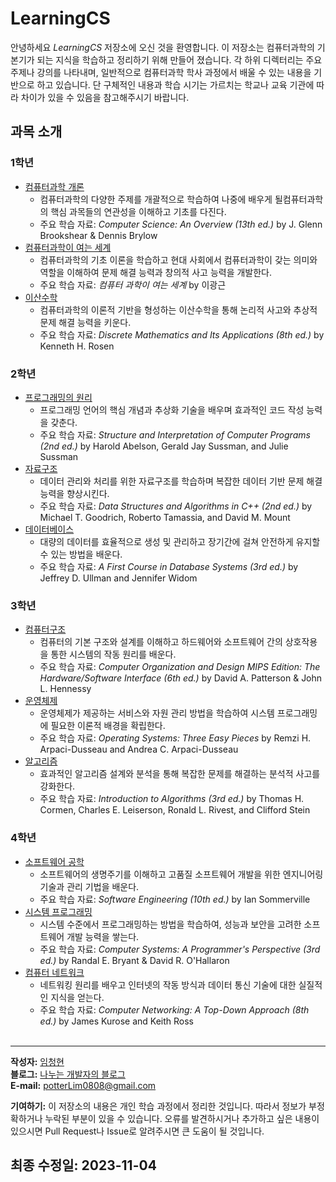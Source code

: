 # LearningCS
안녕하세요 *LearningCS* 저장소에 오신 것을 환영합니다. 이 저장소는 컴퓨터과학의 기본기가 되는 지식을 학습하고 정리하기 위해 만들어 졌습니다. 각 하위 디렉터리는 주요 주제나 강의를 나타내며, 일반적으로 컴퓨터과학 학사 과정에서 배울 수 있는 내용을 기반으로 하고 있습니다. 단 구체적인 내용과 학습 시기는 가르치는 학교나 교육 기관에 따라 차이가 있을 수 있음을 참고해주시기 바랍니다.

## 과목 소개
### 1학년
- [컴퓨터과학 개론](./컴퓨터과학%20개론)
    - 컴퓨터과학의 다양한 주제를 개괄적으로 학습하여 나중에 배우게 될컴퓨터과학의 핵심 과목들의 연관성을 이해하고 기초를 다진다.
    - 주요 학습 자료: _Computer Science: An Overview (13th ed.)_ by J. Glenn Brookshear & Dennis Brylow
- [컴퓨터과학이 여는 세계](./컴퓨터과학이%20여는%20세계)
    - 컴퓨터과학의 기초 이론을 학습하고 현대 사회에서 컴퓨터과학이 갖는 의미와 역할을 이해하여 문제 해결 능력과 창의적 사고 능력을 개발한다.
    - 주요 학습 자료: _컴퓨터 과학이 여는 세계_ by 이광근
- [이산수학](./이산수학)
    - 컴퓨터과학의 이론적 기반을 형성하는 이산수학을 통해 논리적 사고와 추상적 문제 해결 능력을 키운다.
    - 주요 학습 자료: _Discrete Mathematics and Its Applications (8th ed.)_ by Kenneth H. Rosen

### 2학년
- [프로그래밍의 원리](./프로그래밍의%20원리)
    - 프로그래밍 언어의 핵심 개념과 추상화 기술을 배우며 효과적인 코드 작성 능력을 갖춘다.
    - 주요 학습 자료: _Structure and Interpretation of Computer Programs (2nd ed.)_ by Harold Abelson, Gerald Jay Sussman, and Julie Sussman
- [자료구조](./자료구조)
	- 데이터 관리와 처리를 위한 자료구조를 학습하며 복잡한 데이터 기반 문제 해결 능력을 향상시킨다.
    - 주요 학습 자료: _Data Structures and Algorithms in C++ (2nd ed.)_ by Michael T. Goodrich, Roberto Tamassia, and David M. Mount
- [데이터베이스](./데이터베이스)
	- 대량의 데이터를 효율적으로 생성 및 관리하고 장기간에 걸쳐 안전하게 유지할 수 있는 방법을 배운다.
    - 주요 학습 자료: _A First Course in Database Systems (3rd ed.)_ by Jeffrey D. Ullman and Jennifer Widom

### 3학년
- [컴퓨터구조](./컴퓨터구조)
    - 컴퓨터의 기본 구조와 설계를 이해하고 하드웨어와 소프트웨어 간의 상호작용을 통한 시스템의 작동 원리를 배운다.
    - 주요 학습 자료: _Computer Organization and Design MIPS Edition: The Hardware/Software Interface (6th ed.)_ by David A. Patterson & John L. Hennessy
- [운영체제](./운영체제)
	- 운영체제가 제공하는 서비스와 자원 관리 방법을 학습하여 시스템 프로그래밍에 필요한 이론적 배경을 확립한다.
    - 주요 학습 자료: _Operating Systems: Three Easy Pieces_ by Remzi H. Arpaci-Dusseau and Andrea C. Arpaci-Dusseau
- [알고리즘](./알고리즘)
	- 효과적인 알고리즘 설계와 분석을 통해 복잡한 문제를 해결하는 분석적 사고를 강화한다.
    - 주요 학습 자료: _Introduction to Algorithms (3rd ed.)_ by Thomas H. Cormen, Charles E. Leiserson, Ronald L. Rivest, and Clifford Stein

### 4학년
- [소프트웨어 공학](./소프트웨어%20공학)
    - 소프트웨어의 생명주기를 이해하고 고품질 소프트웨어 개발을 위한 엔지니어링 기술과 관리 기법을 배운다.
    - 주요 학습 자료: _Software Engineering (10th ed.)_ by Ian Sommerville
- [시스템 프로그래밍](./시스템%20프로그래밍)
	- 시스템 수준에서 프로그래밍하는 방법을 학습하여, 성능과 보안을 고려한 소프트웨어 개발 능력을 쌓는다.
    - 주요 학습 자료: _Computer Systems: A Programmer's Perspective (3rd ed.)_ by Randal E. Bryant & David R. O'Hallaron
- [컴퓨터 네트워크](./컴퓨터%20네트워크)
	- 네트워킹 원리를 배우고 인터넷의 작동 방식과 데이터 통신 기술에 대한 실질적인 지식을 얻는다. 
    - 주요 학습 자료: _Computer Networking: A Top-Down Approach (8th ed.)_ by James Kurose and Keith Ross
<br></br>

---
**작성자:** [임청현](https://github.com/potterLim)<br>
**블로그:** [나누는 개발자의 블로그](https://potterlim.tistory.com/)<br>
**E-mail:** potterLim0808@gmail.com

**기여하기:** 이 저장소의 내용은 개인 학습 과정에서 정리한 것입니다. 따라서 정보가 부정확하거나 누락된 부분이 있을 수 있습니다. 오류를 발견하시거나 추가하고 싶은 내용이 있으시면 Pull Request나 Issue로 알려주시면 큰 도움이 될 것입니다.

**최종 수정일:** 2023-11-04
---

